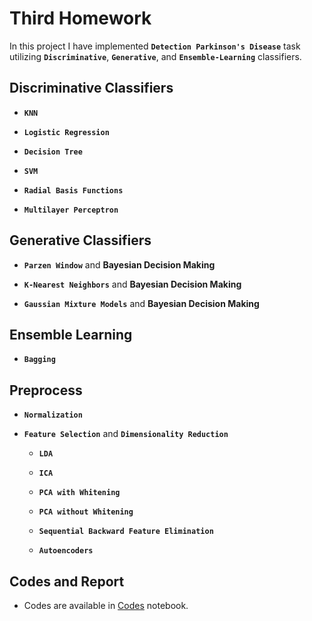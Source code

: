 # Third Homework

 In this project I have implemented  **`Detection Parkinson's Disease`** task utilizing  **`Discriminative`**, **`Generative`**, and **`Ensemble-Learning`** classifiers.

## Discriminative Classifiers

* **`KNN`**

* **`Logistic Regression`**

* **`Decision Tree`**

* **`SVM`**

* **`Radial Basis Functions`**

* **`Multilayer Perceptron`**


## Generative Classifiers

* **`Parzen Window`** and **Bayesian Decision Making**

* **`K-Nearest Neighbors`**  and **Bayesian Decision Making**

* **`Gaussian Mixture Models`** and **Bayesian Decision Making**


## Ensemble Learning

* **`Bagging`**


## Preprocess

* **`Normalization`**

* **`Feature Selection`** and **`Dimensionality Reduction`**
    
    -   **`LDA`**

    -   **`ICA`**

    -   **`PCA with Whitening`**

    -   **`PCA without Whitening`**

    -   **`Sequential Backward Feature Elimination`**

    -   **`Autoencoders`**

## Codes and Report

* Codes are available in [Codes](https://github.com/ARokni/Machine-Learning/blob/main/Final%20Project/code.ipynb) notebook.